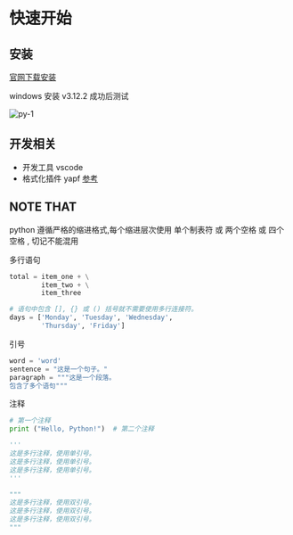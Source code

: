# 快速开始

## 安装

[官网下载安装](https://www.python.org/downloads/)

windows 安装 v3.12.2 成功后测试

![py-1](https://bucket.edgexie.top/for-blog/python/py-1.png)

## 开发相关

- 开发工具 vscode
- 格式化插件 yapf [参考](https://code.visualstudio.com/docs/python/formatting)

## NOTE THAT

python 遵循严格的缩进格式,每个缩进层次使用 单个制表符 或 两个空格 或 四个空格 , 切记不能混用

多行语句

```py
total = item_one + \
        item_two + \
        item_three

# 语句中包含 [], {} 或 () 括号就不需要使用多行连接符。
days = ['Monday', 'Tuesday', 'Wednesday',
        'Thursday', 'Friday']
```

引号

```py
word = 'word'
sentence = "这是一个句子。"
paragraph = """这是一个段落。
包含了多个语句"""

```

注释

```py
# 第一个注释
print ("Hello, Python!")  # 第二个注释

'''
这是多行注释，使用单引号。
这是多行注释，使用单引号。
这是多行注释，使用单引号。
'''

"""
这是多行注释，使用双引号。
这是多行注释，使用双引号。
这是多行注释，使用双引号。
"""

```
